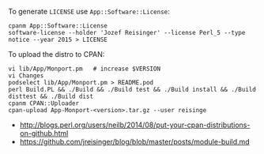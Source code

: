 To generate `LICENSE` use `App::Software::License`:

    cpanm App::Software::License
    software-license --holder 'Jozef Reisinger' --license Perl_5 --type notice --year 2015 > LICENSE

To upload the distro to CPAN:

    vi lib/App/Monport.pm   # increase $VERSION
    vi Changes
    podselect lib/App/Monport.pm > README.pod
    perl Build.PL && ./Build && ./Build test && ./Build install && ./Build disttest && ./Build dist
    cpanm CPAN::Uploader
    cpan-upload App-Monport-<version>.tar.gz --user reisinge

* http://blogs.perl.org/users/neilb/2014/08/put-your-cpan-distributions-on-github.html
* https://github.com/jreisinger/blog/blob/master/posts/module-build.md
